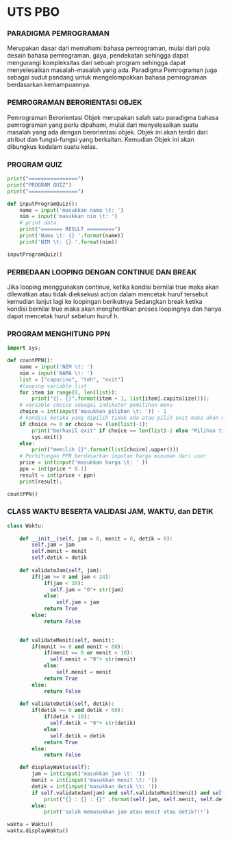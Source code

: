 
# UTS PBO

### PARADIGMA PEMROGRAMAN
Merupakan dasar dari memahami bahasa pemrograman, mulai dari pola desain bahasa pemrograman, gaya, pendekatan sehingga dapat mengurangi kompleksitas dari sebuah program sehingga dapat menyelesaikan masalah-masalah yang ada.
Paradigma Pemrograman juga sebagai sudut pandang untuk mengelompokkan bahasa pemrograman berdasarkan kemampuannya.

### PEMROGRAMAN BERORIENTASI OBJEK
Pemrograman Berorientasi Objek merupakan salah satu paradigma bahasa pemrograman yang perlu dipahami, mulai dari menyelesaikan suatu masalah yang ada dengan berorientasi objek. 
Objek ini akan terdiri dari atribut dan fungsi-fungsi yang berkaitan. Kemudian Objek ini akan dibungkus kedalam suatu kelas.

### PROGRAM QUIZ
```python
print("================")
print("PROGRAM QUIZ")
print("================")

def inputProgramQuiz():
    name = input('masukkan nama \t: ')
    nim = input('masukkan nim \t: ')
    # print data
    print("======= RESULT =========")
    print('Nama \t: {} '.format(name))
    print('NIM \t: {} '.format(nim))

inputProgramQuiz()

```
### PERBEDAAN LOOPING DENGAN CONTINUE DAN BREAK
Jika looping menggunakan continue, ketika kondisi bernilai true maka akan dilewatkan atau tidak dieksekusi action dalam mencetak huruf tersebut kemudian lanjut lagi ke loopingan berikutnya
Sedangkan break ketika kondisi bernilai true maka akan menghentikan proses loopingnya dan hanya dapat mencetak huruf sebelum huruf h.


### PROGRAM MENGHITUNG PPN

```python
import sys;

def countPPN():
    name = input('NIM \t: ')
    nim = input('NAMA \t: ')
    list = ["capucino", "teh", "exit"]
    #looping variable list 
    for item in range(0, len(list)):
        print("{}. {}".format(item + 1, list[item].capitalize()));
    # variable choice sebagai indikator pemilihan menu
    choice = int(input('masukkan pilihan \t: ')) - 1
    # kondisi ketika yang dipilih tidak ada atau pilih exit maka akan memberhentikan program tetapi jika ada maka menampilkan pilihan 
    if choice <= 0 or choice >= (len(list)-1):
        print("berhasil exit" if choice == len(list)-1 else "Pilihan tidak tersedia") 
        sys.exit() 
    else: 
        print("memilih {}".format(list[choice].upper()))
    # Perhitungan PPN berdasarkan inputan harga minuman dari user 
    price = int(input('masukkan harga \t: ' ))
    ppn = int(price * 0.1)
    result = int(price + ppn)
    print(result);

countPPN()
```
### CLASS WAKTU BESERTA VALIDASI JAM, WAKTU, dan DETIK

```python
class Waktu:
    
    def __init__(self, jam = 0, menit = 0, detik = 0):
        self.jam = jam
        self.menit = menit
        self.detik = detik
    
    def validateJam(self, jam):
        if(jam >= 0 and jam < 24):
            if(jam < 10):
              self.jam = "0"+ str(jam)
            else:
                self.jam = jam
            return True     
        else:
            return False
        

    def validateMenit(self, menit):
        if(menit >= 0 and menit < 60):
            if(menit == 0 or menit < 10):
              self.menit = "0"+ str(menit)
            else:
                self.menit = menit 
            return True     
        else:
            return False
     
    def validateDetik(self, detik):
        if(detik >= 0 and detik < 60):
            if(detik < 10):
              self.detik = "0"+ str(detik)
            else:
              self.detik = detik 
            return True     
        else:
            return False

    def displayWaktu(self):
        jam = int(input('masukkan jam \t: '))
        menit = int(input('masukkan menit \t: '))
        detik = int(input('masukkan detik \t: '))
        if self.validateJam(jam) and self.validateMenit(menit) and self.validateDetik(detik):
            print("{} : {} : {}" .format(self.jam, self.menit, self.detik))
        else:
            print('salah memasukkan jam atau menit atau detik!!!')

waktu = Waktu()
waktu.displayWaktu()

```
